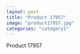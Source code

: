 ```yaml
---
layout: post
title: "Product 17957"
image: "product17957.jpg"
categories: "category1"
---
```

Product 17957
